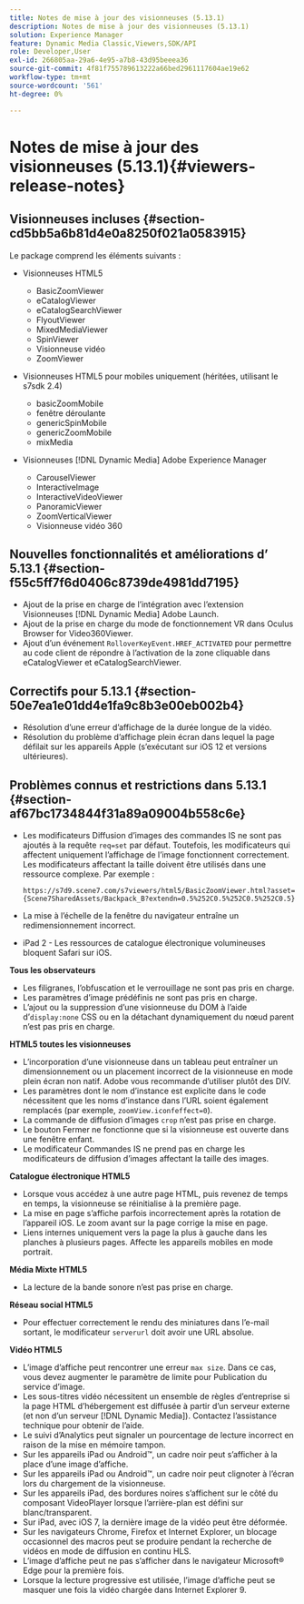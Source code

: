 ```yaml
---
title: Notes de mise à jour des visionneuses (5.13.1)
description: Notes de mise à jour des visionneuses (5.13.1)
solution: Experience Manager
feature: Dynamic Media Classic,Viewers,SDK/API
role: Developer,User
exl-id: 266805aa-29a6-4e95-a7b8-43d95beeea36
source-git-commit: 4f81f755789613222a66bed2961117604ae19e62
workflow-type: tm+mt
source-wordcount: '561'
ht-degree: 0%

---
```


# Notes de mise à jour des visionneuses (5.13.1){#viewers-release-notes}

## Visionneuses incluses {#section-cd5bb5a6b81d4e0a8250f021a0583915}

Le package comprend les éléments suivants :

* Visionneuses HTML5

   * BasicZoomViewer
   * eCatalogViewer
   * eCatalogSearchViewer
   * FlyoutViewer
   * MixedMediaViewer
   * SpinViewer
   * Visionneuse vidéo
   * ZoomViewer

* Visionneuses HTML5 pour mobiles uniquement (héritées, utilisant le s7sdk 2.4)

   * basicZoomMobile
   * fenêtre déroulante
   * genericSpinMobile
   * genericZoomMobile
   * mixMedia

* Visionneuses [!DNL Dynamic Media] Adobe Experience Manager

   * CarouselViewer
   * InteractiveImage
   * InteractiveVideoViewer
   * PanoramicViewer
   * ZoomVerticalViewer
   * Visionneuse vidéo 360

## Nouvelles fonctionnalités et améliorations d’ 5.13.1 {#section-f55c5ff7f6d0406c8739de4981dd7195}

* Ajout de la prise en charge de l’intégration avec l’extension Visionneuses [!DNL Dynamic Media] Adobe Launch.
* Ajout de la prise en charge du mode de fonctionnement VR dans Oculus Browser for Video360Viewer.
* Ajout d’un événement `RolloverKeyEvent.HREF_ACTIVATED` pour permettre au code client de répondre à l’activation de la zone cliquable dans eCatalogViewer et eCatalogSearchViewer.

## Correctifs pour 5.13.1 {#section-50e7ea1e01dd4e1fa9c8b3e00eb002b4}

* Résolution d’une erreur d’affichage de la durée longue de la vidéo.
* Résolution du problème d’affichage plein écran dans lequel la page défilait sur les appareils Apple (s’exécutant sur iOS 12 et versions ultérieures).

## Problèmes connus et restrictions dans 5.13.1 {#section-af67bc1734844f31a89a09004b558c6e}

* Les modificateurs Diffusion d’images des commandes IS ne sont pas ajoutés à la requête `req=set` par défaut. Toutefois, les modificateurs qui affectent uniquement l’affichage de l’image fonctionnent correctement. Les modificateurs affectant la taille doivent être utilisés dans une ressource complexe. Par exemple :

  `https://s7d9.scene7.com/s7viewers/html5/BasicZoomViewer.html?asset= {Scene7SharedAssets/Backpack_B?extendn=0.5%252C0.5%252C0.5%252C0.5}`

* La mise à l’échelle de la fenêtre du navigateur entraîne un redimensionnement incorrect.
* iPad 2 - Les ressources de catalogue électronique volumineuses bloquent Safari sur iOS.

**Tous les observateurs**

* Les filigranes, l’obfuscation et le verrouillage ne sont pas pris en charge.
* Les paramètres d’image prédéfinis ne sont pas pris en charge.
* L’ajout ou la suppression d’une visionneuse du DOM à l’aide d’`display:none` CSS ou en la détachant dynamiquement du nœud parent n’est pas pris en charge.

**HTML5 toutes les visionneuses**

* L’incorporation d’une visionneuse dans un tableau peut entraîner un dimensionnement ou un placement incorrect de la visionneuse en mode plein écran non natif. Adobe vous recommande d’utiliser plutôt des DIV.
* Les paramètres dont le nom d’instance est explicite dans le code nécessitent que les noms d’instance dans l’URL soient également remplacés (par exemple, `zoomView.iconfeffect=0`).
* La commande de diffusion d’images `crop` n’est pas prise en charge.
* Le bouton Fermer ne fonctionne que si la visionneuse est ouverte dans une fenêtre enfant.
* Le modificateur Commandes IS ne prend pas en charge les modificateurs de diffusion d’images affectant la taille des images.

**Catalogue électronique HTML5**

* Lorsque vous accédez à une autre page HTML, puis revenez de temps en temps, la visionneuse se réinitialise à la première page.
* La mise en page s’affiche parfois incorrectement après la rotation de l’appareil iOS. Le zoom avant sur la page corrige la mise en page.
* Liens internes uniquement vers la page la plus à gauche dans les planches à plusieurs pages. Affecte les appareils mobiles en mode portrait.

**Média Mixte HTML5**

* La lecture de la bande sonore n’est pas prise en charge.

**Réseau social HTML5**

* Pour effectuer correctement le rendu des miniatures dans l’e-mail sortant, le modificateur `serverurl` doit avoir une URL absolue.

**Vidéo HTML5**

* L’image d’affiche peut rencontrer une erreur `max size`. Dans ce cas, vous devez augmenter le paramètre de limite pour Publication du service d’image.
* Les sous-titres vidéo nécessitent un ensemble de règles d’entreprise si la page HTML d’hébergement est diffusée à partir d’un serveur externe (et non d’un serveur [!DNL Dynamic Media]). Contactez l’assistance technique pour obtenir de l’aide.
* Le suivi d’Analytics peut signaler un pourcentage de lecture incorrect en raison de la mise en mémoire tampon.
* Sur les appareils iPad ou Android™, un cadre noir peut s’afficher à la place d’une image d’affiche.
* Sur les appareils iPad ou Android™, un cadre noir peut clignoter à l’écran lors du chargement de la visionneuse.
* Sur les appareils iPad, des bordures noires s’affichent sur le côté du composant VideoPlayer lorsque l’arrière-plan est défini sur blanc/transparent.
* Sur iPad, avec iOS 7, la dernière image de la vidéo peut être déformée.
* Sur les navigateurs Chrome, Firefox et Internet Explorer, un blocage occasionnel des macros peut se produire pendant la recherche de vidéos en mode de diffusion en continu HLS.
* L’image d’affiche peut ne pas s’afficher dans le navigateur Microsoft® Edge pour la première fois.
* Lorsque la lecture progressive est utilisée, l’image d’affiche peut se masquer une fois la vidéo chargée dans Internet Explorer 9.
